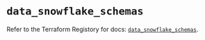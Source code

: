 # `data_snowflake_schemas`

Refer to the Terraform Registory for docs: [`data_snowflake_schemas`](https://registry.terraform.io/providers/snowflake-labs/snowflake/0.68.1/docs/data-sources/schemas).
